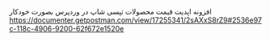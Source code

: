 افزونه اپدیت قیمت محصولات تپسی شاپ در وردپرس بصورت خودکار
https://documenter.getpostman.com/view/17255341/2sAXxS8rZ9#2536e97c-118c-4906-9200-62f672e1520e
